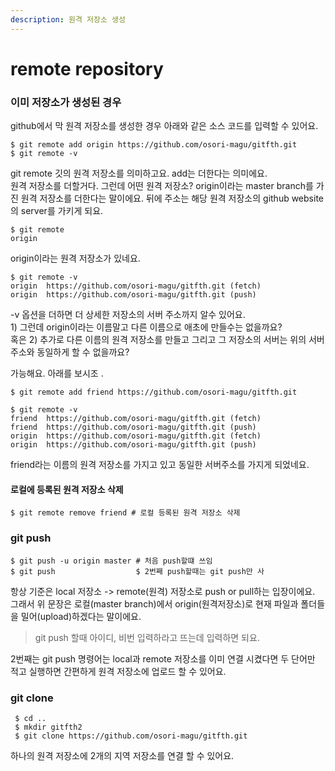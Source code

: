 ```yaml
---
description: 원격 저장소 생성
---
```


# remote repository

### 이미 저장소가 생성된 경우 

github에서 막 원격 저장소를 생성한 경우 아래와 같은 소스 코드를 입력할 수 있어요. 

```text
$ git remote add origin https://github.com/osori-magu/gitfth.git
$ git remote -v 
```

git remote 깃의 원격 저장소를 의미하고요. add는 더한다는 의미에요.   
원격 저장소를 더할거다. 그런데 어떤 원격 저장소? origin이라는 master branch를 가진  원격 저장소를 더한다는 말이에요. 뒤에 주소는 해당 원격 저장소의 github website의 server를 가키게 되요. 



```text
$ git remote 
origin 
```

origin이라는 원격 저장소가 있네요. 

```text
$ git remote -v 
origin  https://github.com/osori-magu/gitfth.git (fetch)
origin  https://github.com/osori-magu/gitfth.git (push)
```

-v 옵션을 더하면 더 상세한 저장소의 서버 주소까지 알수 있어요.   
1\) 그런데 origin이라는 이름말고 다른 이름으로 애초에 만들수는 없을까요?  
혹은 2\) 추가로 다른 이름의 원격 저장소를 만들고 그리고 그 저장소의 서버는 위의 서버 주소와 동일하게 할 수 없을까요?   


가능해요. 아래를 보시조 . 

```text
$ git remote add friend https://github.com/osori-magu/gitfth.git

$ git remote -v
friend  https://github.com/osori-magu/gitfth.git (fetch)
friend  https://github.com/osori-magu/gitfth.git (push)
origin  https://github.com/osori-magu/gitfth.git (fetch)
origin  https://github.com/osori-magu/gitfth.git (push)

```

friend라는 이름의 원격 저장소를 가지고 있고 동일한 서버주소를 가지게 되었네요. 

#### 로컬에 등록된 원격 저장소 삭제 

```text
$ git remote remove friend # 로컬 등록된 원격 저장소 삭제 

```



###  git push 

```text
$ git push -u origin master # 처음 push할떄 쓰임 
$ git push                  $ 2번째 push할때는 git push만 사
```

항상 기준은 local 저장소 -&gt; remote\(원격\) 저장소로 push or pull하는 입장이에요.   
그래서 위 문장은 로컬\(master branch\)에서 origin\(원격저장소\)로 현재 파일과 폴더들을 밀어\(upload\)하겠다는 말이에요. 

> git push 할때 아이디, 비번 입력하라고 뜨는데 입력하면 되요.

2번째는 git push 명령어는 local과 remote 저장소를 이미 연결 시켰다면 두 단어만 적고 실행하면 간편하게 원격 저장소에 업로드 할 수 있어요. 



### git clone 

```text
 $ cd ..
 $ mkdir gitfth2 
 $ git clone https://github.com/osori-magu/gitfth.git
```

하나의 원격 저장소에 2개의 지역 저장소를 연결 할 수 있어요. 



















